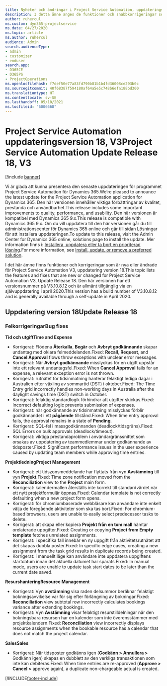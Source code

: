 ```yaml
---
title: Nyheter och ändringar i Project Service Automation, uppdateringsversion 18, V3
description: I detta ämne anges de funktioner och snabbkorrigeringar som finns tillgängliga i Project Service Automation, uppdateringsversion 18, V3.
author: ruhercul
ms.custom: dyn365-projectservice
ms.date: 04/27/2020
ms.topic: article
ms.author: ruhercul
audience: Admin
search.audienceType:
- admin
- customizer
- enduser
search.app:
- D365CE
- D365PS
- ProjectOperations
ms.openlocfilehash: f7def50e77a83fd790b81b1b4fd36008ce293b0c
ms.sourcegitcommit: 40f68387f594180af64a5e5c748b6efa188bd300
ms.translationtype: HT
ms.contentlocale: sv-SE
ms.lasthandoff: 05/10/2021
ms.locfileid: "6006668"
---
```

# <a name="project-service-automation-update-release-18-v3"></a><span data-ttu-id="deb61-103">Project Service Automation uppdateringsversion 18, V3</span><span class="sxs-lookup"><span data-stu-id="deb61-103">Project Service Automation Update Release 18, V3</span></span>

[!include [banner](../includes/psa-now-project-operations.md)]

<span data-ttu-id="deb61-104">Vi är glada att kunna presentera den senaste uppdateringen för programmet Project Service Automation för Dynamics 365.</span><span class="sxs-lookup"><span data-stu-id="deb61-104">We’re pleased to announce the latest update for the Project Service Automation application for Dynamics 365.</span></span> <span data-ttu-id="deb61-105">Den här versionen innehåller viktiga förbättringar av kvalitet, prestanda och användbarhet.</span><span class="sxs-lookup"><span data-stu-id="deb61-105">This release includes some important improvements to quality, performance, and usability.</span></span> <span data-ttu-id="deb61-106">Den här versionen är kompatibel med Dynamics 365 9.x.</span><span class="sxs-lookup"><span data-stu-id="deb61-106">This release is compatible with Dynamics 365 9.x.</span></span> <span data-ttu-id="deb61-107">Om du vill uppdatera till den här versionen går du till administrationscenter för Dynamics 365 online och går till sidan Lösningar för att installera uppdateringen.</span><span class="sxs-lookup"><span data-stu-id="deb61-107">To update to this release, visit the Admin Center for Dynamics 365 online, solutions page to install the update.</span></span> <span data-ttu-id="deb61-108">Mer information finns i: [Installera, uppdatera eller ta bort en prioriterad lösning](/power-platform/admin/install-remove-preferred-solution).</span><span class="sxs-lookup"><span data-stu-id="deb61-108">For more information, see [Install, update, or remove a preferred solution](/power-platform/admin/install-remove-preferred-solution).</span></span>

<span data-ttu-id="deb61-109">I det här ämne finns funktioner och korrigeringar som är nya eller ändrade för Project Service Automation V3, uppdatering version 18.</span><span class="sxs-lookup"><span data-stu-id="deb61-109">This topic lists the features and fixes that are new or changed for Project Service Automation V3, Update Release 18.</span></span> <span data-ttu-id="deb61-110">Den här versionen har ett versionsnummer på V3.10.8.12 och är allmänt tillgänglig via en självuppdatering i april 2020.</span><span class="sxs-lookup"><span data-stu-id="deb61-110">This version has a build number of V3.10.8.12 and is generally available through a self-update in April 2020.</span></span>

## <a name="update-release-18"></a><span data-ttu-id="deb61-111">Uppdatering version 18</span><span class="sxs-lookup"><span data-stu-id="deb61-111">Update Release 18</span></span>

### <a name="bug-fixes"></a><span data-ttu-id="deb61-112">Felkorrigeringar</span><span class="sxs-lookup"><span data-stu-id="deb61-112">Bug fixes</span></span>

<span data-ttu-id="deb61-113">**Tid och utgift**</span><span class="sxs-lookup"><span data-stu-id="deb61-113">**Time and Expense**</span></span>

- <span data-ttu-id="deb61-114">Korrigerat: Flödena **Återkalla**, **Begär** och **Avbryt godkännande** skapar undantag med oklara felmeddelanden.</span><span class="sxs-lookup"><span data-stu-id="deb61-114">Fixed: **Recall**, **Request**, and **Cancel Approval** flows throw exceptions with unclear error messages.</span></span>
- <span data-ttu-id="deb61-115">Korrigerat: När **Avbryt godkännande** misslyckas för en utgift uppstår inte ett relevant undantagsfel.</span><span class="sxs-lookup"><span data-stu-id="deb61-115">Fixed: When **Cancel Approval** fails for an expense, a relevant exception error is not thrown.</span></span>
- <span data-ttu-id="deb61-116">Korrigerat: rutnätet för tidsinmatning hanterar felaktigt lediga dagar i Australien efter växling av sommartid (DST) i oktober.</span><span class="sxs-lookup"><span data-stu-id="deb61-116">Fixed: The Time Entry grid incorrectly handles non-working days in Australia after the daylight savings time (DST) switch in October.</span></span>
- <span data-ttu-id="deb61-117">Korrigerat: felaktig standardlogik förhindrar att utgifter skickas.</span><span class="sxs-lookup"><span data-stu-id="deb61-117">Fixed: Incorrect defaulting logic prevents submission of expenses.</span></span>
- <span data-ttu-id="deb61-118">Korrigerat: när godkännande av tidsinmatning misslyckas förblir godkännandet i ett **pågående** tillstånd.</span><span class="sxs-lookup"><span data-stu-id="deb61-118">Fixed: When time entry approval fails, the approval remains in a state of **Pending**.</span></span>
- <span data-ttu-id="deb61-119">Korrigerat: SQL-fel i massgodkännanden (deadlock/tidsgräns).</span><span class="sxs-lookup"><span data-stu-id="deb61-119">Fixed: SQL Errors on bulk approvals (deadlock/timeout).</span></span>
- <span data-ttu-id="deb61-120">Korrigerat: viktiga prestandaproblem i användargränssnittet som orsakas av uppdatering av teammedlemmar under godkännande av tidsposter.</span><span class="sxs-lookup"><span data-stu-id="deb61-120">Fixed: Significant performance issues in the user experience caused by updating team members while approving time entries.</span></span>

<span data-ttu-id="deb61-121">**Projektledning**</span><span class="sxs-lookup"><span data-stu-id="deb61-121">**Project Management**</span></span>

- <span data-ttu-id="deb61-122">Korrigerat: ett tidszonsmeddelande har flyttats från vyn **Avstämning** till vyn **Projekt**.</span><span class="sxs-lookup"><span data-stu-id="deb61-122">Fixed: Time zone notification moved from the **Reconciliation** view to the **Project** main form.</span></span>
- <span data-ttu-id="deb61-123">Korrigerat: kalendermallen återställs inte korrekt till standardvärdet när ett nytt projektformulär öppnas.</span><span class="sxs-lookup"><span data-stu-id="deb61-123">Fixed: Calendar template is not correctly defaulting when a new project form opens.</span></span>
- <span data-ttu-id="deb61-124">Korrigerat: för chromiumbaserade webbläsare kan användare inte enkelt välja de föregående aktiviteter som ska tas bort.</span><span class="sxs-lookup"><span data-stu-id="deb61-124">Fixed: For chromium-based browsers, users are unable to easily select predecessor tasks to delete.</span></span>
- <span data-ttu-id="deb61-125">Korrigerat: att skapa eller kopiera **Projekt från en tom mall** hämtar orelaterade uppgifter.</span><span class="sxs-lookup"><span data-stu-id="deb61-125">Fixed: Creating or copying **Project from Empty template** fetches unrelated assignments.</span></span>
- <span data-ttu-id="deb61-126">Korrigerat: i specifika fall innebär en ny uppgift från aktivitetsrutnätet att det skapas dubbla poster.</span><span class="sxs-lookup"><span data-stu-id="deb61-126">Fixed: In specific edge cases, creating a new assignment from the task grid results in duplicate records being created.</span></span>
- <span data-ttu-id="deb61-127">Korrigerat: i manuellt läge kan användare inte uppdatera uppgiftens startdatum innan det aktuella datumet har sparats.</span><span class="sxs-lookup"><span data-stu-id="deb61-127">Fixed: In manual mode, users are unable to update task start dates to be later than the current date saved.</span></span>

<span data-ttu-id="deb61-128">**Resurshantering**</span><span class="sxs-lookup"><span data-stu-id="deb61-128">**Resource Management**</span></span>

- <span data-ttu-id="deb61-129">Korrigerat: Vyn **avstämning** visa raden delsummor beräknar felaktigt bokningsavvikelse var för sig efter förlängning av bokningar.</span><span class="sxs-lookup"><span data-stu-id="deb61-129">Fixed: **Reconciliation** view subtotal row incorrectly calculates bookings variance after extending bookings.</span></span>
- <span data-ttu-id="deb61-130">Korrigerat: Vyn **Avstämning** visar felaktigt resurstilldelningar när den bokningsbara resursen har en kalender som inte överensstämmer med projektkalendern.</span><span class="sxs-lookup"><span data-stu-id="deb61-130">Fixed: **Reconciliation** view incorrectly displays resource assignments when the bookable resource has a calendar that does not match the project calendar.</span></span>

<span data-ttu-id="deb61-131">**Sales**</span><span class="sxs-lookup"><span data-stu-id="deb61-131">**Sales**</span></span>

- <span data-ttu-id="deb61-132">Korrigerat: När tidsposter godkänns igen (**Godkänn > Annullera >** Godkänn igen) skapas en dubblett av den verkliga transaktionen som inte kan debiteras.</span><span class="sxs-lookup"><span data-stu-id="deb61-132">Fixed: When time entries are re-approved (**Approve > Cancel >** approve again), a duplicate non-chargeable actual is created.</span></span>


[!INCLUDE[footer-include](../includes/footer-banner.md)]